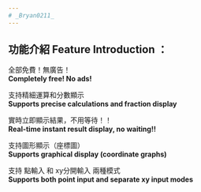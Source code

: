 ```yaml
---
# _Bryan0211_
--- 
```

## 功能介紹 **Feature Introduction** ：

全部免費！無廣告！  
**Completely free! No ads!**

支持精細運算和分數顯示  
**Supports precise calculations and fraction display**

實時立即顯示結果，不用等待！！  
**Real-time instant result display, no waiting!!**

支持圖形顯示（座標圖）  
**Supports graphical display (coordinate graphs)**

支持 點輸入 和 xy分開輸入 兩種模式  
**Supports both point input and separate xy input modes**
